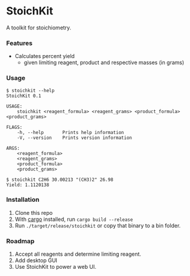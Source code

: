 StoichKit
===

A toolkit for stoichiometry.

### Features
- Calculates percent yield
  - given limiting reagent, product and respective masses (in grams)

### Usage

```$xslt
$ stoichkit --help
StoichKit 0.1

USAGE:
    stoichkit <reagent_formula> <reagent_grams> <product_formula> <product_grams>

FLAGS:
    -h, --help       Prints help information
    -V, --version    Prints version information

ARGS:
    <reagent_formula>    
    <reagent_grams>      
    <product_formula>    
    <product_grams>

$ stoichkit C2H6 30.00213 "(CH3)2" 26.98
Yield: 1.1120138
```

### Installation

1. Clone this repo
2. With [cargo](https://doc.rust-lang.org/cargo/getting-started/installation.html) installed, run `cargo build --release`
3. Run `./target/release/stoichkit` or copy that binary to a bin folder.


### Roadmap

1. Accept all reagents and determine limiting reagent.
2. Add desktop GUI
3. Use StoichKit to power a web UI.
 
